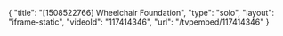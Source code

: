 {
    "title": "[1508522766] Wheelchair Foundation",
    "type": "solo",
    "layout": "iframe-static",
    "videoId": "117414346",
    "url": "\/tvpembed\/117414346"
}